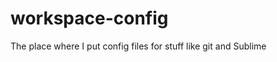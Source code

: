 workspace-config
================

The place where I put config files for stuff like git and Sublime
